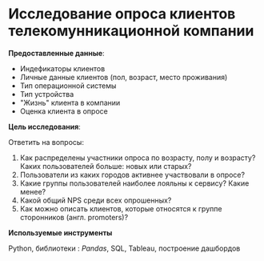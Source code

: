 # Исследование опроса клиентов телекомунникационной компании

**Предоставленные данные**:

- Индефикаторы клиентов
- Личные данные клиентов (пол, возраст, место проживания)
- Тип операционной системы
- Тип устройства
- "Жизнь" клиента в компании
- Оценка клиента в опросе

**Цель исследования**:

Ответить на вопросы:

1. Как распределены участники опроса по возрасту, полу и возрасту? Каких пользователей больше: новых или старых?
2. Пользователи из каких городов активнее участвовали в опросе?
3. Какие группы пользователей наиболее лояльны к сервису? Какие менее?
4. Какой общий NPS среди всех опрошенных?
5. Как можно описать клиентов, которые относятся к группе cторонников (англ. promoters)?
 
 **Используемые инструменты**

Python, библиотеки : *Pandas*, SQL, Tableau, построение дашбордов
